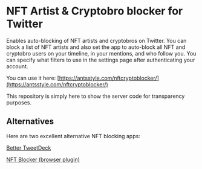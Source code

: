 # NFT Artist & Cryptobro blocker for Twitter

Enables auto-blocking of NFT artists and cryptobros on Twitter. You can block a list of NFT artists and also set the app to auto-block all NFT and cryptobro users on your timeline, in your mentions, and who follow you. You can specify what filters to use in the settings page after authenticating your account.

You can use it here: [https://antsstyle.com/nftcryptoblocker/](https://antsstyle.com/nftcryptoblocker/)

This repository is simply here to show the server code for transparency purposes.

## Alternatives

Here are two excellent alternative NFT blocking apps:

[Better TweetDeck](https://chrome.google.com/webstore/detail/better-tweetdeck/micblkellenpbfapmcpcfhcoeohhnpob?hl=en)

[NFT Blocker (browser plugin)](https://github.com/mcclure/NFTBlocker)
